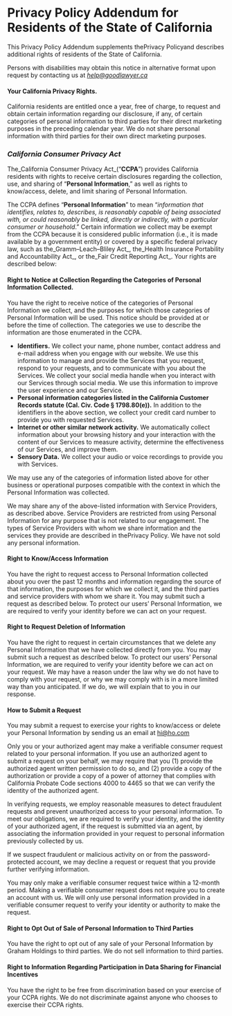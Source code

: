 Privacy Policy Addendum for Residents of the State of California
================================================================

This Privacy Policy Addendum supplements thePrivacy Policyand describes additional rights of residents of the State of California.  

Persons with disabilities may obtain this notice in alternative format upon request by contacting us at _[help@goodlawyer.ca](mailto:help@goodlawyer.ca)_

#### Your California Privacy Rights.

California residents are entitled once a year, free of charge, to request and obtain certain information regarding our disclosure, if any, of certain categories of personal information to third parties for their direct marketing purposes in the preceding calendar year. We do not share personal information with third parties for their own direct marketing purposes. 

### _**California Consumer Privacy Act**_

The_California Consumer Privacy Act_(“**CCPA**”) provides California residents with rights to receive certain disclosures regarding the collection, use, and sharing of “**Personal Information**,” as well as rights to know/access, delete, and limit sharing of Personal Information.

The CCPA defines “**Personal Information**” to mean “_information that identifies, relates to, describes, is reasonably capable of being associated with, or could reasonably be linked, directly or indirectly, with a particular consumer or household_.” Certain information we collect may be exempt from the CCPA because it is considered public information (i.e., it is made available by a government entity) or covered by a specific federal privacy law, such as the_Gramm–Leach–Bliley Act_, the_Health Insurance Portability and Accountability Act_, or the_Fair Credit Reporting Act_. Your rights are described below: 

#### Right to Notice at Collection Regarding the Categories of Personal Information Collected. 

You have the right to receive notice of the categories of Personal Information we collect, and the purposes for which those categories of Personal Information will be used. This notice should be provided at or before the time of collection. The categories we use to describe the information are those enumerated in the CCPA.

*   **Identifiers.** We collect your name, phone number, contact address and e-mail address when you engage with our website. We use this information to manage and provide the Services that you request, respond to your requests, and to communicate with you about the Services. We collect your social media handle when you interact with our Services through social media. We use this information to improve the user experience and our Service.
*   **Personal information categories listed in the California Customer Records statute (Cal. Civ. Code § 1798.80(e)).** In addition to the identifiers in the above section, we collect your credit card number to provide you with requested Services.
*   **Internet or other similar network activity.** We automatically collect information about your browsing history and your interaction with the content of our Services to measure activity, determine the effectiveness of our Services, and improve them.
*   **Sensory Data.** We collect your audio or voice recordings to provide you with Services.

We may use any of the categories of information listed above for other business or operational purposes compatible with the context in which the Personal Information was collected.

We may share any of the above-listed information with Service Providers, as described above. Service Providers are restricted from using Personal Information for any purpose that is not related to our engagement. The types of Service Providers with whom we share information and the services they provide are described in thePrivacy Policy. We have not sold any personal information. 

#### Right to Know/Access Information

You have the right to request access to Personal Information collected about you over the past 12 months and information regarding the source of that information, the purposes for which we collect it, and the third parties and service providers with whom we share it. You may submit such a request as described below. To protect our users’ Personal Information, we are required to verify your identity before we can act on your request.

#### Right to Request Deletion of Information

You have the right to request in certain circumstances that we delete any Personal Information that we have collected directly from you. You may submit such a request as described below. To protect our users’ Personal Information, we are required to verify your identity before we can act on your request. We may have a reason under the law why we do not have to comply with your request, or why we may comply with is in a more limited way than you anticipated. If we do, we will explain that to you in our response.

#### How to Submit a Request

You may submit a request to exercise your rights to know/access or delete your Personal Information by sending us an email at hi@ho.com

Only you or your authorized agent may make a verifiable consumer request related to your personal information.  If you use an authorized agent to submit a request on your behalf, we may require that you (1) provide the authorized agent written permission to do so, and (2) provide a copy of the authorization or provide a copy of a power of attorney that complies with California Probate Code sections 4000 to 4465 so that we can verify the identity of the authorized agent.

In verifying requests, we employ reasonable measures to detect fraudulent requests and prevent unauthorized access to your personal information. To meet our obligations, we are required to verify your identity, and the identity of your authorized agent, if the request is submitted via an agent, by associating the information provided in your request to personal information previously collected by us. 

If we suspect fraudulent or malicious activity on or from the password-protected account, we may decline a request or request that you provide further verifying information.  

You may only make a verifiable consumer request twice within a 12-month period. Making a verifiable consumer request does not require you to create an account with us.  We will only use personal information provided in a verifiable consumer request to verify your identity or authority to make the request.

#### Right to Opt Out of Sale of Personal Information to Third Parties

You have the right to opt out of any sale of your Personal Information by Graham Holdings to third parties. We do not sell information to third parties.

#### Right to Information Regarding Participation in Data Sharing for Financial Incentives

You have the right to be free from discrimination based on your exercise of your CCPA rights.  We do not discriminate against anyone who chooses to exercise their CCPA rights.